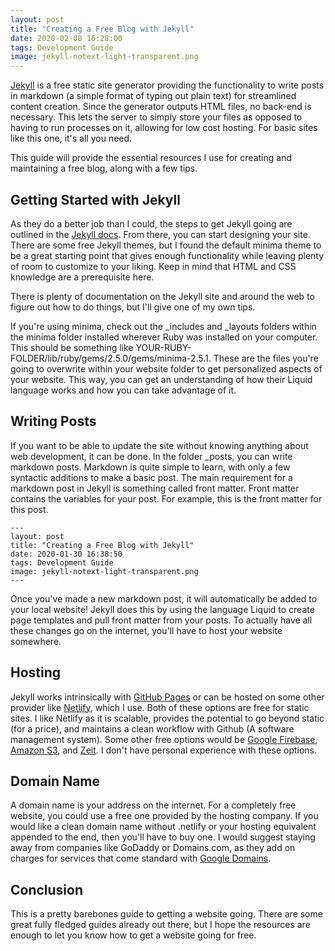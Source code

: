 ```yaml
---
layout: post
title: "Creating a Free Blog with Jekyll"
date: 2020-02-08 16:28:00
tags: Development Guide
image: jekyll-notext-light-transparent.png
---
```


 [Jekyll](https://jekyllrb.com/) is a free static site generator providing the functionality to write posts in markdown (a simple format of typing out plain text) for streamlined content creation. Since the generator outputs HTML files, no back-end is necessary. This lets the server to simply store your files as opposed to having to run processes on it, allowing for low cost hosting. For basic sites like this one, it's all you need.

This guide will provide the essential resources I use for creating and maintaining a free blog, along with a few tips.

## Getting Started with Jekyll

As they do a better job than I could, the steps to get Jekyll going are outlined in the [Jekyll docs](https://jekyllrb.com/docs/). From there, you can start designing your site. There are some free Jekyll themes, but I found the default minima theme to be a great starting point that gives enough functionality while leaving plenty of room to customize to your liking. Keep in mind that HTML and CSS knowledge are a prerequisite here. 

There is plenty of documentation on the Jekyll site and around the web to figure out how to do things, but I'll give one of my own tips. 

If you're using minima, check out the _includes and _layouts folders within the minima folder installed wherever Ruby was installed on your computer. This should be something like YOUR-RUBY-FOLDER/lib/ruby/gems/2.5.0/gems/minima-2.5.1. These are the files you're going to overwrite within your website folder to get personalized aspects of your website. This way, you can get an understanding of how their Liquid language works and how you can take advantage of it.

## Writing Posts

If you want to be able to update the site without knowing anything about web development, it can be done. In the folder _posts, you can write markdown posts. Markdown is quite simple to learn, with only a few syntactic additions to make a basic post. The main requirement for a markdown post in Jekyll is something called front matter. Front matter contains the variables for your post. For example, this is the front matter for this post.

```
---
layout: post
title: "Creating a Free Blog with Jekyll"
date: 2020-01-30 16:38:50
tags: Development Guide
image: jekyll-notext-light-transparent.png
---
```
Once you've made a new markdown post, it will automatically be added to your local website! Jekyll does this by using the language Liquid to create page templates and pull front matter from your posts. To actually have all these changes go on the internet, you'll have to host your website somewhere. 

## Hosting

Jekyll works intrinsically with [GitHub Pages](https://pages.github.com/) or can be hosted on some other provider like [Netlify](https://www.netlify.com/), which I use. Both of these options are free for static sites. I like Netlify as it is scalable, provides the potential to go beyond static (for a price), and maintains a clean workflow with Github (A software management system). Some other free options would be [Google Firebase](https://firebase.google.com/), [Amazon S3](https://aws.amazon.com/s3/), and [Zeit](https://zeit.co/). I don't have personal experience with these options. 

## Domain Name

A domain name is your address on the internet. For a completely free website, you could use a free one provided by the hosting company. If you would like a clean domain name without .netlify or your hosting equivalent appended to the end, then you'll have to buy one. I would suggest staying away from companies like GoDaddy or Domains.com, as they add on charges for services that come standard with [Google Domains](https://domains.google/). 

## Conclusion

This is a pretty barebones guide to getting a website going. There are some great fully fledged guides already out there, but I hope the resources are enough to let you know how to get a website going for free. 